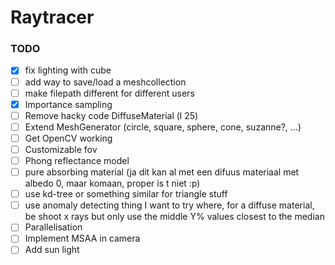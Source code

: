 # Raytracer

### TODO

- [x] fix lighting with cube
- [ ] add way to save/load a meshcollection
- [ ] make filepath different for different users
- [x] Importance sampling
- [ ] Remove hacky code DiffuseMaterial (l 25)
- [ ] Extend MeshGenerator (circle, square, sphere, cone, suzanne?, ...)
- [ ] Get OpenCV working
- [ ] Customizable fov
- [ ] Phong reflectance model
- [ ] pure absorbing material (ja dit kan al met een difuus materiaal met albedo 0, maar komaan, proper is t niet :p)
- [ ] use kd-tree or something similar for triangle stuff
- [ ] use anomaly detecting thing I want to try where, for a diffuse material, be shoot x rays but only use the middle Y% values closest to the median
- [ ] Parallelisation
- [ ] Implement MSAA in camera
- [ ] Add sun light
